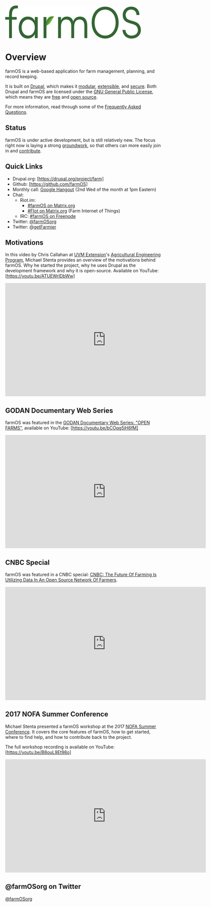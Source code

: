 ![farmOS](/img/farmOS.png)

# Overview

farmOS is a web-based application for farm management, planning, and record
keeping.

It is built on [Drupal], which makes it [modular], [extensible], and [secure].
Both Drupal and farmOS are licensed under the [GNU General Public License],
which means they are [free] and [open source].

For more information, read through some of the [Frequently Asked Questions].

## Status

farmOS is under active development, but is still relatively new. The focus right
now is laying a strong [groundwork], so that others can more easily join in and
[contribute].

## Quick Links

* Drupal.org: [https://drupal.org/project/farm]
* Github: [https://github.com/farmOS]
* Monthly call: [Google Hangout] (2nd Wed of the month at 1pm Eastern)
* Chat:
    * Riot.im:
        * [#farmOS on Matrix.org]
        * [#FIot on Matrix.org] (Farm Internet of Things)
    * IRC: [#farmOS on Freenode]
* Twitter: [@farmOSorg]
* Twitter: [@getFarmier]

## Motivations

In this video by Chris Callahan at [UVM Extension]'s
[Agricultural Engineering Program], Michael Stenta provides an overview of the
motivations behind farmOS.  Why he started the project, why he uses Drupal as
the development framework and why it is open-source. Available on YouTube:
[https://youtu.be/ATUEWrlDbWw]

<iframe width="640" height="360" src="https://www.youtube.com/embed/ATUEWrlDbWw?rel=0" frameborder="0" allowfullscreen></iframe>

## GODAN Documentary Web Series

farmOS was featured in the [GODAN Documentary Web Series: "OPEN FARMS"],
available on YouTube: [https://youtu.be/bCOqg5iH6fM]

<iframe width="640" height="360" src="https://www.youtube.com/embed/bCOqg5iH6fM?rel=0" frameborder="0" allowfullscreen></iframe>

## CNBC Special

farmOS was featured in a CNBC special:
[CNBC: The Future Of Farming Is Utilizing Data In An Open Source Network Of Farmers].

<iframe width="640" height="360" src="https://www.youtube.com/embed/zua1y-hBcGc?rel=0" frameborder="0" allowfullscreen></iframe>

## 2017 NOFA Summer Conference

Michael Stenta presented a farmOS workshop at the 2017 [NOFA Summer Conference].
It covers the core features of farmOS, how to get started, where to find help,
and how to contribute back to the project.

The full workshop recording is available on YouTube:
[https://youtu.be/B8ouL9Et98o]

<iframe width="640" height="360" src="https://www.youtube.com/embed/B8ouL9Et98o?rel=0" frameborder="0" allowfullscreen></iframe>

## @farmOSorg on Twitter

<a class="twitter-timeline" href="https://twitter.com/farmOSorg">@farmOSorg</a>
<script async src="//platform.twitter.com/widgets.js" charset="utf-8"></script>

[Drupal]: https://drupal.org
[modular]: http://en.wikipedia.org/wiki/Modular_programming
[extensible]: https://www.drupal.org/download
[secure]: http://www.drupal.org/documentation/is-drupal-secure
[Frequently Asked Questions]: /faq
[UVM Extension]: https://www.uvm.edu/extension
[Agricultural Engineering Program]: https://www.uvm.edu/extension/agriculture/agricultural_engineering
[https://youtu.be/ATUEWrlDbWw]: https://youtu.be/ATUEWrlDbWw
[CNBC: The Future Of Farming Is Utilizing Data In An Open Source Network Of Farmers]: https://youtu.be/zua1y-hBcGc
[GODAN Documentary Web Series: "OPEN FARMS"]: http://www.godan.info/news/open-farms-godan-documentary-web-series-episode-3
[https://youtu.be/bCOqg5iH6fM]: https://youtu.be/bCOqg5iH6fM
[NOFA Summer Conference]: http://nofasummerconference.org
[https://youtu.be/w0ZCu8NsWKE]: https://youtu.be/w0ZCu8NsWKE
[GNU General Public License]: http://www.gnu.org/copyleft/gpl.html
[free]: https://en.wikipedia.org/wiki/Free_software
[open source]: http://en.wikipedia.org/wiki/Open_source
[groundwork]: /development/architecture
[contribute]: /contribute
[https://drupal.org/project/farm]: https://drupal.org/project/farm
[https://github.com/farmOS]: https://github.com/farmOS
[Google Hangout]: https://plus.google.com/hangouts/_/farmier.com/farmos-monthly
[#farmOS on Matrix.org]: https://riot.im/app/#/room/#farmOS:matrix.org
[#FIot on Matrix.org]: https://riot.im/app/#/room/#fiot:matrix.org
[#farmOS on Freenode]: http://webchat.freenode.net/?channels=#farmOS
[@farmOSorg]: https://twitter.com/farmOSorg
[@getFarmier]: https://twitter.com/getFarmier

